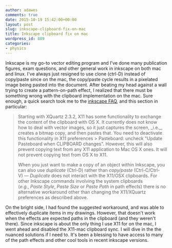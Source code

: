 ```yaml
---
author: adawes
comments: true
date: 2015-10-19 15:42:00+00:00
layout: post
slug: inkscape-clipboard-fix-on-mac
title: Inkscape clipboard fix on mac
wordpress_id: 889
categories:
- physics
---
```


Inkscape is my go-to vector editing program and I've done many publication figures, exam questions, and other general work in inkscape on both mac and linux. I've always just resigned to use clone (ctrl-D) instead of copy/paste since on the mac, the copy/paste cycle results in a pixelated image being pasted into the document. After beating my head against a wall trying to create a pattern-on-path effect, I realized that there must be something wrong with the clipboard implementation on the mac. Sure enough, a quick search took me to the [inkscape FAQ](http://wiki.inkscape.org/wiki/index.php/FAQ#Copying_and_pasting_in_Inkscape_creates_pixellated_images_instead_of_copying_the_vector_objects), and this section in particular:


<blockquote>Starting with XQuartz 2.3.2, X11 has some functionality to exchange the content of the clipboard with OS X. It currently does not know how to deal with vector images, so it just captures the screen, _i.e._, creates a bitmap copy, and then pastes that. You need to deactivate this functionality in X11 preferences > Pasteboard: uncheck "Update Pasteboard when CLIPBOARD changes". However, this will also prevent copying text from any X11 application to Mac OS X ones. It will not prevent copying text from OS X to X11.

When you just want to make a copy of an object within Inkscape, you can also use _duplicate_ (Ctrl-D) rather than _copy/paste_ (Ctrl-C/Ctrl-V) — _Duplicate_ does not interact with the X11/OSX clipboards. For other Inkscape commands involving the system clipboards (_e.g._, _Paste Style_, _Paste Size_ or _Paste Path_ in path effects) there is no alternative workaround other than changing the X11/XQuartz preferences as described above.</blockquote>


On the bright side, I had found the suggested workaround, and was able to effectively duplicate items in my drawings. However, that doesn't work when the effects are expected paths in the clipboard (and they weren't there). Since inkscape is about the only thing I use X11 for on the mac, I went ahead and disabled the X11-mac clipboard sync. I will dive in the the nuanced solutions if I need to. It's been a blessing to have access to many of the path effects and other cool tools in recent inkscape versions.
